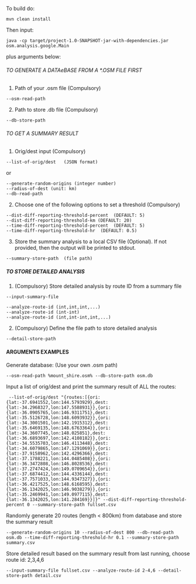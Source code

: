 To build do:
```
mvn clean install
```
Then input:
```
java -cp target/project-1.0-SNAPSHOT-jar-with-dependencies.jar osm.analysis.google.Main
```
plus arguments below:


###### TO GENERATE A DATAeBASE FROM A *.OSM FILE FIRST

1. Path of your .osm file (Compulsory)
```
--osm-read-path
```

2. Path to store .db file (Compulsory)
```
--db-store-path
```

###### TO GET A SUMMARY RESULT

1. Orig/dest input (Compulsory)
```
--list-of-orig/dest   (JSON format)
```
or
```
--generate-random-origins (integer number)
--radius-of-dest (unit: km)
--db-read-path
```

2. Choose one of the following options to set a threshold (Compulsory)
```
--dist-diff-reporting-threshold-percent  (DEFAULT: 5)
--dist-diff-reporting-threshold-km (DEFAULT: 20)
--time-diff-reporting-threshold-percent  (DEFAULT: 5)
--time-diff-reporting-threshold-hr  (DEFAULT: 0.5)
```

3. Store the summary analysis to a local CSV file (Optional). If not provided, then the output will be printed to stdout.

```
--summary-store-path  (file path)
```

##### TO STORE DETAILED ANALYSIS

1. (Compulsory) Store detailed analysis by route ID from a summary file

```
--input-summary-file
```

```
--analyze-route-id (int,int,int,...)
--analyze-route-id (int-int)
--analyze-route-id (int,int-int,int,...)
```

2. (Compulsory) Define the file path to store detailed analysis

```
--detail-store-path
```


#### ARGUMENTS EXAMPLES

Generate database: (Use your own .osm path)
```
--osm-read-path %mount_shire.osm% --db-store-path osm.db
```

Input a list of orig/dest and print the summary result of ALL the routes:
```
 --list-of-orig/dest "{routes:[{ori:{lat:-37.6941552,lon:144.5793929},dest:{lat:-34.2968327,lon:147.5588931}},{ori:{lat:-36.0905765,lon:146.9311751},dest:{lat:-35.5126728,lon:148.6093932}},{ori:{lat:-34.3001501,lon:142.1915312},dest:{lat:-35.6469135,lon:148.6763364}},{ori:{lat:-34.3607745,lon:148.025851},dest:{lat:-36.6893697,lon:142.4108182}},{ori:{lat:-34.5535703,lon:146.4113448},dest:{lat:-34.6079865,lon:147.1291069}},{ori:{lat:-37.9158962,lon:142.4296366},dest:{lat:-37.1788221,lon:144.0485408}},{ori:{lat:-36.3472808,lon:146.8028536},dest:{lat:-37.2747424,lon:149.0709654}},{ori:{lat:-37.6874412,lon:144.4336144},dest:{lat:-37.7571033,lon:144.9347327}},{ori:{lat:-36.4217525,lon:148.6168595},dest:{lat:-36.1342025,lon:146.9038279}},{ori:{lat:-35.2469941,lon:149.0977115},dest:{lat:-36.1342025,lon:141.284169}}]}" --dist-diff-reporting-threshold-percent 0 --summary-store-path fullset.csv
```

Randomly generate 20 routes (length < 800km) from database and store the summary result
```
--generate-random-origins 10 --radius-of-dest 800 --db-read-path osm.db --time-diff-reporting-threshold-hr 0.1 --summary-store-path summary.csv
```

Store detailed result based on the summary result from last running, choose route id: 2,3,4,6
```
--input-summary-file fullset.csv --analyze-route-id 2-4,6 --detail-store-path detail.csv
```
